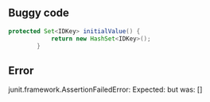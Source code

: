 ## Buggy code
```java
protected Set<IDKey> initialValue() {
            return new HashSet<IDKey>();
        }
```



## Error
junit.framework.AssertionFailedError: Expected: <null> but was: []


